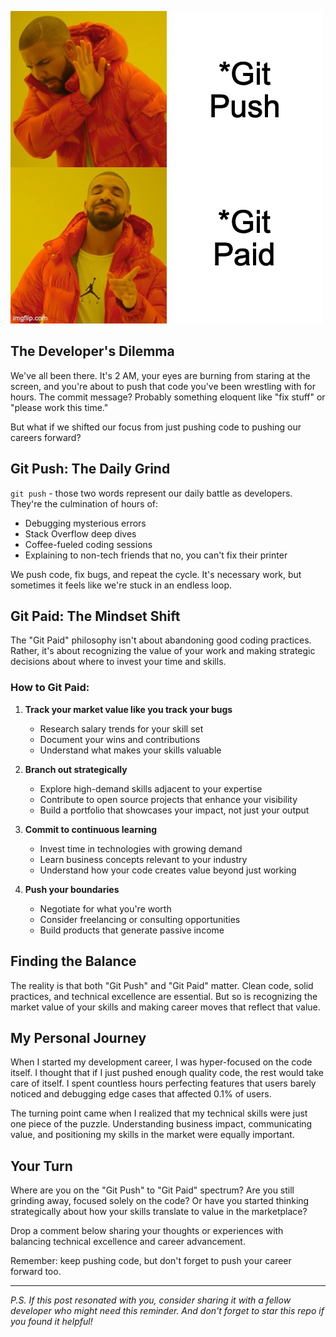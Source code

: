 

![Drake meme showing disapproval of "Git Push" and approval of "Git Paid"](/images/9uc7qj.jpg)

## The Developer's Dilemma

We've all been there. It's 2 AM, your eyes are burning from staring at the screen, and you're about to push that code you've been wrestling with for hours. The commit message? Probably something eloquent like "fix stuff" or "please work this time."

But what if we shifted our focus from just pushing code to pushing our careers forward?

## Git Push: The Daily Grind

`git push` - those two words represent our daily battle as developers. They're the culmination of hours of:

- Debugging mysterious errors
- Stack Overflow deep dives
- Coffee-fueled coding sessions
- Explaining to non-tech friends that no, you can't fix their printer

We push code, fix bugs, and repeat the cycle. It's necessary work, but sometimes it feels like we're stuck in an endless loop.

## Git Paid: The Mindset Shift

The "Git Paid" philosophy isn't about abandoning good coding practices. Rather, it's about recognizing the value of your work and making strategic decisions about where to invest your time and skills.

### How to Git Paid:

1. **Track your market value like you track your bugs**
   - Research salary trends for your skill set
   - Document your wins and contributions
   - Understand what makes your skills valuable

2. **Branch out strategically**
   - Explore high-demand skills adjacent to your expertise
   - Contribute to open source projects that enhance your visibility
   - Build a portfolio that showcases your impact, not just your output

3. **Commit to continuous learning**
   - Invest time in technologies with growing demand
   - Learn business concepts relevant to your industry
   - Understand how your code creates value beyond just working

4. **Push your boundaries**
   - Negotiate for what you're worth
   - Consider freelancing or consulting opportunities
   - Build products that generate passive income

## Finding the Balance

The reality is that both "Git Push" and "Git Paid" matter. Clean code, solid practices, and technical excellence are essential. But so is recognizing the market value of your skills and making career moves that reflect that value.

## My Personal Journey

When I started my development career, I was hyper-focused on the code itself. I thought that if I just pushed enough quality code, the rest would take care of itself. I spent countless hours perfecting features that users barely noticed and debugging edge cases that affected 0.1% of users.

The turning point came when I realized that my technical skills were just one piece of the puzzle. Understanding business impact, communicating value, and positioning my skills in the market were equally important.

## Your Turn

Where are you on the "Git Push" to "Git Paid" spectrum? Are you still grinding away, focused solely on the code? Or have you started thinking strategically about how your skills translate to value in the marketplace?

Drop a comment below sharing your thoughts or experiences with balancing technical excellence and career advancement.

Remember: keep pushing code, but don't forget to push your career forward too.

---

*P.S. If this post resonated with you, consider sharing it with a fellow developer who might need this reminder. And don't forget to star this repo if you found it helpful!*
